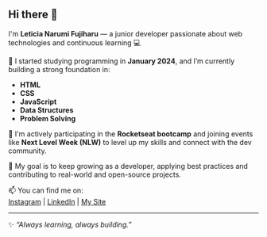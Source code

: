 ## Hi there 👋

I'm **Leticia Narumi Fujiharu** — a junior developer passionate about web technologies and continuous learning 💻

🌱 I started studying programming in **January 2024**, and I’m currently building a strong foundation in:  
- **HTML**
- **CSS**
- **JavaScript**
- **Data Structures**
- **Problem Solving**

🚀 I'm actively participating in the **Rocketseat bootcamp** and joining events like **Next Level Week (NLW)** to level up my skills and connect with the dev community.

🎯 My goal is to keep growing as a developer, applying best practices and contributing to real-world and open-source projects.

📫 You can find me on:  
[Instagram](https://www.instagram.com/narumi.ink) | [LinkedIn](https://www.linkedin.com/in/leticia-narumi-fujiharu-7957a0283/) | [My Site](https://leticianarumi.github.io/Narumi.ink/)

---

✨ *“Always learning, always building.”*
